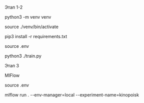 Этап 1-2

python3 -m venv venv

source ./venv/bin/activate

pip3 install -r requirements.txt

source .env

python3 ./train.py

Этап 3

MlFlow

source .env

mlflow run . --env-manager=local --experiment-name=kinopoisk


